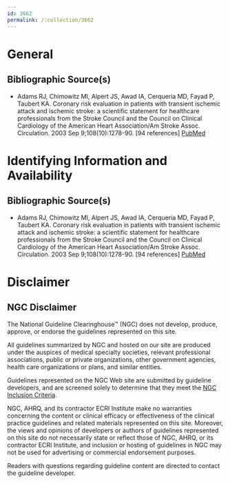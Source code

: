 ```yaml
---
id: 3662
permalink: /:collection/3662
---
```


# General

## Bibliographic Source(s)

- Adams RJ, Chimowitz MI, Alpert JS, Awad IA, Cerqueria MD, Fayad P, Taubert KA. Coronary risk evaluation in patients with transient ischemic attack and ischemic stroke: a scientific statement for healthcare professionals from the Stroke Council and the Council on Clinical Cardiology of the American Heart Association/Am Stroke Assoc. Circulation. 2003 Sep 9;108(10):1278-90. [94 references] [ PubMed ](http://www.ncbi.nlm.nih.gov/entrez/query.fcgi?cmd=Retrieve&db=pubmed&dopt=Abstract&list_uids=12963684)

# Identifying Information and Availability

## Bibliographic Source(s)

- Adams RJ, Chimowitz MI, Alpert JS, Awad IA, Cerqueria MD, Fayad P, Taubert KA. Coronary risk evaluation in patients with transient ischemic attack and ischemic stroke: a scientific statement for healthcare professionals from the Stroke Council and the Council on Clinical Cardiology of the American Heart Association/Am Stroke Assoc. Circulation. 2003 Sep 9;108(10):1278-90. [94 references] [ PubMed ](http://www.ncbi.nlm.nih.gov/entrez/query.fcgi?cmd=Retrieve&db=pubmed&dopt=Abstract&list_uids=12963684)

# Disclaimer

## NGC Disclaimer

The National Guideline Clearinghouse™ (NGC) does not develop, produce, approve, or endorse the guidelines represented on this site.

All guidelines summarized by NGC and hosted on our site are produced under the auspices of medical specialty societies, relevant professional associations, public or private organizations, other government agencies, health care organizations or plans, and similar entities.

Guidelines represented on the NGC Web site are submitted by guideline developers, and are screened solely to determine that they meet the [NGC Inclusion Criteria](/help-and-about/summaries/inclusion-criteria).

NGC, AHRQ, and its contractor ECRI Institute make no warranties concerning the content or clinical efficacy or effectiveness of the clinical practice guidelines and related materials represented on this site. Moreover, the views and opinions of developers or authors of guidelines represented on this site do not necessarily state or reflect those of NGC, AHRQ, or its contractor ECRI Institute, and inclusion or hosting of guidelines in NGC may not be used for advertising or commercial endorsement purposes.

Readers with questions regarding guideline content are directed to contact the guideline developer.

